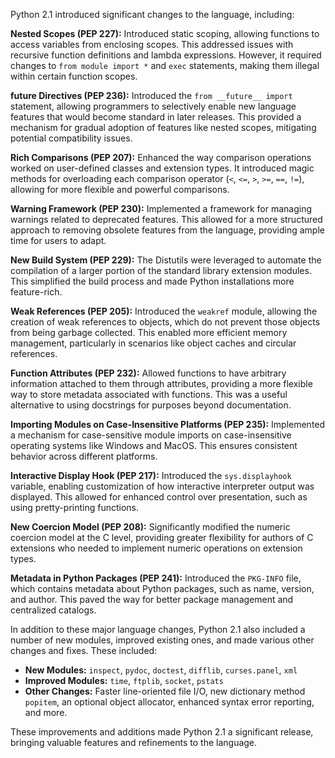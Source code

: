 Python 2.1 introduced significant changes to the language, including:

**Nested Scopes (PEP 227):**  Introduced static scoping, allowing functions to access variables from enclosing scopes. This addressed issues with recursive function definitions and lambda expressions. However, it required changes to `from module import *` and `exec` statements, making them illegal within certain function scopes. 

**__future__ Directives (PEP 236):** Introduced the `from __future__ import` statement, allowing programmers to selectively enable new language features that would become standard in later releases. This provided a mechanism for gradual adoption of features like nested scopes, mitigating potential compatibility issues.

**Rich Comparisons (PEP 207):** Enhanced the way comparison operations worked on user-defined classes and extension types. It introduced magic methods for overloading each comparison operator (`<`, `<=`, `>`, `>=`, `==`, `!=`), allowing for more flexible and powerful comparisons. 

**Warning Framework (PEP 230):**  Implemented a framework for managing warnings related to deprecated features. This allowed for a more structured approach to removing obsolete features from the language, providing ample time for users to adapt.

**New Build System (PEP 229):** The Distutils were leveraged to automate the compilation of a larger portion of the standard library extension modules. This simplified the build process and made Python installations more feature-rich. 

**Weak References (PEP 205):** Introduced the `weakref` module, allowing the creation of weak references to objects, which do not prevent those objects from being garbage collected. This enabled more efficient memory management, particularly in scenarios like object caches and circular references.

**Function Attributes (PEP 232):** Allowed functions to have arbitrary information attached to them through attributes, providing a more flexible way to store metadata associated with functions. This was a useful alternative to using docstrings for purposes beyond documentation. 

**Importing Modules on Case-Insensitive Platforms (PEP 235):**  Implemented a mechanism for case-sensitive module imports on case-insensitive operating systems like Windows and MacOS.  This ensures consistent behavior across different platforms.

**Interactive Display Hook (PEP 217):** Introduced the `sys.displayhook` variable, enabling customization of how interactive interpreter output was displayed. This allowed for enhanced control over presentation, such as using pretty-printing functions.

**New Coercion Model (PEP 208):** Significantly modified the numeric coercion model at the C level, providing greater flexibility for authors of C extensions who needed to implement numeric operations on extension types.

**Metadata in Python Packages (PEP 241):** Introduced the `PKG-INFO` file, which contains metadata about Python packages, such as name, version, and author. This paved the way for better package management and centralized catalogs. 

In addition to these major language changes, Python 2.1 also included a number of new modules, improved existing ones, and made various other changes and fixes. These included:

* **New Modules:** `inspect`, `pydoc`, `doctest`, `difflib`, `curses.panel`, `xml`
* **Improved Modules:** `time`, `ftplib`, `socket`, `pstats`
* **Other Changes:** Faster line-oriented file I/O, new dictionary method `popitem`,  an optional object allocator, enhanced syntax error reporting, and more.

These improvements and additions made Python 2.1 a significant release, bringing valuable features and refinements to the language. 


